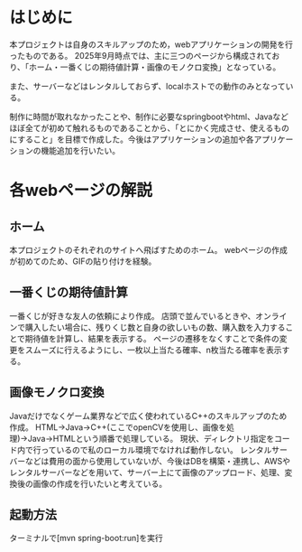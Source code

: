 # はじめに

本プロジェクトは自身のスキルアップのため，webアプリケーションの開発を行ったものである。
2025年9月時点では、主に三つのページから構成されており、「ホーム・一番くじの期待値計算・画像のモノクロ変換」となっている。

また、サーバーなどはレンタルしておらず、localホストでの動作のみとなっている。

制作に時間が取れなかったことや、制作に必要なspringbootやhtml、Javaなどほぼ全てが初めて触れるものであることから、「とにかく完成させ、使えるものにすること」を目標で作成した。今後はアプリケーションの追加や各アプリケーションの機能追加を行いたい。


# 各webページの解説

## ホーム

本プロジェクトのそれぞれのサイトへ飛ばすためのホーム。
webページの作成が初めてのため、GIFの貼り付けを経験。

## 一番くじの期待値計算

一番くじが好きな友人の依頼により作成。
店頭で並んでいるときや、オンラインで購入したい場合に、残りくじ数と自身の欲しいもの数、購入数を入力することで期待値を計算し、結果を表示する。
ページの遷移をなくすことで条件の変更をスムーズに行えるようにし、一枚以上当たる確率、n枚当たる確率を表示する。

## 画像モノクロ変換

Javaだけでなくゲーム業界などで広く使われているC++のスキルアップのため作成。
HTML→Java→C++(ここでopenCVを使用し、画像を処理)→Java→HTMLという順番で処理している。
現状、ディレクトリ指定をコード内で行っているので私のローカル環境でなければ動作しない。
レンタルサーバーなどは費用の面から使用していないが、今後はDBを構築・連携し、AWSやレンタルサーバーなどを用いて、サーバー上にて画像のアップロード、処理、変換後の画像の作成を行いたいと考えている。

## 起動方法
ターミナルで[mvn spring-boot:run]を実行
